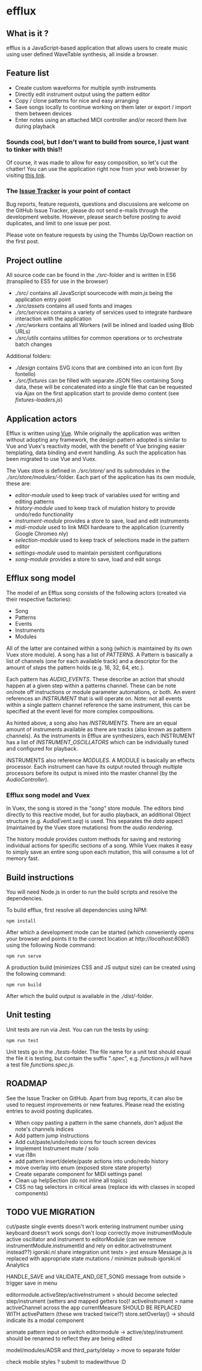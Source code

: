 # efflux

## What is it ?

efflux is a JavaScript-based application that allows users to create music using user defined
WaveTable synthesis, all inside a browser.

## Feature list

- Create custom waveforms for multiple synth instruments
- Directly edit instrument output using the pattern editor
- Copy / clone patterns for nice and easy arranging
- Save songs locally to continue working on them later or export / import them between devices
- Enter notes using an attached MIDI controller and/or record them live during playback

### Sounds cool, but I don't want to build from source, I just want to tinker with this!!

Of course, it was made to allow for easy composition, so let's cut the chatter!
You can use the application right now from  your web browser by visiting [this link](https://www.igorski.nl/experiment/efflux).

### The [Issue Tracker](https://github.com/igorski/efflux-tracker/issues?q=is%3Aissue+is%3Aopen+sort%3Aupdated-desc) is your point of contact

Bug reports, feature requests, questions and discussions are welcome on the GitHub Issue Tracker, please do not send
e-mails through the development website. However, please search before posting to avoid duplicates, and limit to one
issue per post.

Please vote on feature requests by using the Thumbs Up/Down reaction on the first post.

## Project outline

All source code can be found in the _./src_-folder and is written in ES6 (transpiled to ES5 for use in the browser)

 * _./src/_ contains all JavaScript sourcecode with _main.js_ being the application entry point
 * _./src/assets_ contains all used fonts and images
 * _./src/services_ contains a variety of services used to integrate hardware interaction with the application
 * _./src/workers_ contains all Workers (will be inlined and loaded using Blob URLs) 
 * _./src/utils_ contains utilities for common operations or to orchestrate batch changes

Additional folders:

 * _./design_ contains SVG icons that are combined into an icon font (by fontello)
 * _./src/fixtures_ can be filled with separate JSON files containing Song data, these will be concatenated into
   a single file that can be requested via Ajax on the first application start to provide demo content
   (see _fixtures-loaders.js_)
 
## Application actors

Efflux is written using [Vue](https://vuejs.org). While originally the application was written without adopting any
framework, the design pattern adopted is similar to Vue and Vuex's reactivity model, with the benefit of Vue bringing
easier templating, data binding and event handling. As such the application has been migrated to use Vue and Vuex.

The Vuex store is defined in _./src/store/_ and its submodules in the _./src/store/modules/_-folder. Each part of
the application has its own module, these are:

 * _editor-module_ used to keep track of variables used for writing and editing patterns
 * _history-module_ used to keep track of mutation history to provide undo/redo functionality
 * _instrument-module_ provides a store to save, load and edit instruments
 * _midi-module_ used to link MIDI hardware to the application (currently Google Chromeo nly)
 * _selection-module_ used to keep track of selections made in the pattern editor
 * _settings-module_ used to maintain persistent configurations
 * _song-module_ provides a store to save, load and edit songs
    
## Efflux song model

The model of an Efflux song consists of the following actors (created via their respective factories):

 * Song
 * Patterns
 * Events
 * Instruments
 * Modules
 
All of the latter are contained within a song (which is maintained by its own Vuex store module). A song has a list
of _PATTERNS_. A Pattern is basically a list of channels (one for each available track) and a descriptor for the amount
of _steps_ the pattern holds (e.g. 16, 32, 64, etc.).

Each pattern has _AUDIO_EVENTS_. These describe an action that should happen at a given step within a patterns
channel. These can be note on/note off instructions or module parameter automations, or both. An event references
an _INSTRUMENT_ that is will operate on. Note: not all events within a single pattern channel reference the
same instrument, this can be specified at the event level for more complex compositions.

As hinted above, a song also has _INSTRUMENTS_. There are an equal amount of instruments available as there are tracks
(also known as pattern channels). As the instruments in Efflux are synthesizers, each INSTRUMENT has a list of
_INSTRUMENT_OSCILLATORS_ which can be individually tuned and configured for playback.

INSTRUMENTS also reference _MODULES_. A MODULE is basically an effects processor. Each instrument can have its output
routed through multiple processors before its output is mixed into the master channel (by the _AudioController_).

### Efflux song model and Vuex

In Vuex, the song is stored in the _"song"_ store module. The editors bind directly to this reactive model, but for
audio playback, an additional Object structure (e.g. _AudioEvent.seq_) is used. This separates the _data_ aspect (maintained
by the Vuex store mutations) from the _audio rendering_.

The history module provides custom methods for saving and restoring individual actions for specific sections of a song.
While Vuex makes it easy to simply save an entire song upon each mutation, this will consume a lot of memory fast.
 
## Build instructions

You will need Node.js in order to run the build scripts and resolve the dependencies.

To build efflux, first resolve all dependencies using NPM:

```
npm install
```
 
After which a development mode can be started (which conveniently opens your browser and points it to the correct
location at _http://localhost:8080_) using the following Node command:

```
npm run serve
``` 

A production build (minimizes CSS and JS output size) can be created using the following command:

```
npm run build
``` 

After which the build output is available in the _./dist/_-folder.
 
## Unit testing

Unit tests are run via Jest. You can run the tests by using:

```
npm run test
``` 

Unit tests go in the _./tests_-folder. The file name for a unit test should equal the file it is testing, but contain
the suffix "_.spec_", e.g. _functions.js_ will have a test file _functions.spec.js_.

## ROADMAP

See the Issue Tracker on GitHub. Apart from bug reports, it can also be used to request improvements or new features.
Please read the existing entries to avoid posting duplicates.

 * When copy pasting a pattern in the same channels, don't adjust the note's channels indices
 * Add pattern jump instructions
 * Add cut/paste/undo/redo icons for touch screen devices
 * Implement Instrument mute / solo
 * vue i18n
 * add pattern insert/delete/paste actions into undo/redo history
 * move overlay into enum (exposed store state property)
 * Create separate component for MIDI settings panel
 * Clean up helpSection (do not inline all topics)
 * CSS no tag selectors in critical areas (replace ids with classes in scoped components)

## TODO VUE MIGRATION

cut/paste single events doesn't work
entering instrument number using keyboard doesn't work
songs don't loop correctly
move instrumentModule active oscillator and instrument to editorModule (can we remove instrumentModule.instrumentId and rely on editor.activeInstrument instead??)
igorski.nl share integration
unit tests > jest
ensure Message.js is replaced with appropriate state mutations / minimize pubsub
igorski.nl Analytics

HANDLE_SAVE and VALIDATE_AND_GET_SONG message from outside > trigger save in menu

editormodule.activeStep/activeInstrument > should become selected step/instrument (setters and mapped getters too)!
activeInstrument > name activeChannel across the app
currentMeasure SHOULD BE REPLACED WITH activePattern (these wre tracked twice!?)
store.setOverlay() -> should indicate its a modal component

animate pattern input on switch
editormodule -> active/step/instrument should be renamed to reflect they are being edited

model/modules/ADSR and third_party/delay > move to separate folder

check mobile styles ?
submit to madewithvue :D
